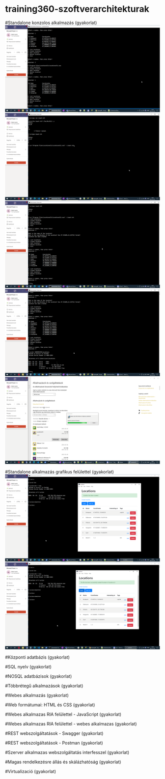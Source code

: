 # training360-szoftverarchitekturak
#Standalone konzolos alkalmazás (gyakorlat)
![](02.png)
![](03.png)
![](04.png)
![](05.png)
![](06.png)

#Standalone alkalmazás grafikus felülettel (gyakorlat)
![](07.png)
![](08.png)

#Központi adatbázis (gyakorlat)

#SQL nyelv (gyakorlat)

#NOSQL adatbázisok (gyakorlat)

#Többrétegű alkalmazások (gyakorlat)

#Webes alkalmazás (gyakorlat)

#Web formátumai: HTML és CSS (gyakorlat)

#Webes alkalmazas RIA felülettel - JavaScript (gyakorlat)

#Webes alkalmazas RIA felülettel - webes alkalmazas (gyakorlat)

#REST webszolgáltatások - Swagger (gyakorlat)

#REST webszolgáltatások - Postman (gyakorlat)

#Szerver alkalmazas webszolgáltatás interfesszel (gyakorlat)

#Magas rendelkezésre állás és skálázhatóság (gyakorlat)

#Virtualizació (gyakorlat)

